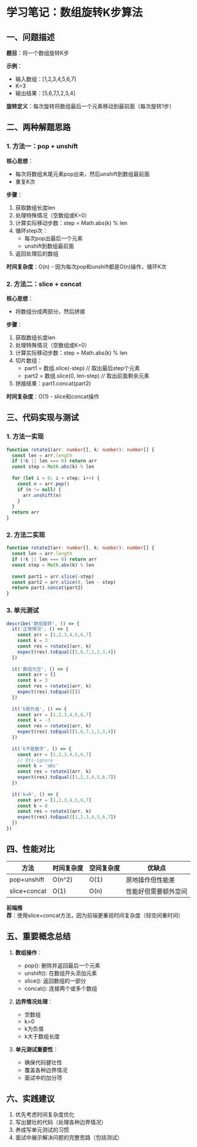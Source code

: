# 学习笔记：数组旋转K步算法

## 一、问题描述
**题目**：将一个数组旋转K步

**示例**：
- 输入数组：[1,2,3,4,5,6,7]
- K=3
- 输出结果：[5,6,7,1,2,3,4]

**旋转定义**：每次旋转将数组最后一个元素移动到最前面（每次旋转1步）

## 二、两种解题思路

### 1. 方法一：pop + unshift
**核心思想**：
- 每次将数组末尾元素pop出来，然后unshift到数组最前面
- 重复K次

**步骤**：
1. 获取数组长度len
2. 处理特殊情况（空数组或K=0）
3. 计算实际移动步数：step = Math.abs(k) % len
4. 循环step次：
   - 每次pop出最后一个元素
   - unshift到数组最前面
5. 返回处理后的数组

**时间复杂度**：O(n) - 因为每次pop和unshift都是O(n)操作，循环K次

### 2. 方法二：slice + concat
**核心思想**：
- 将数组分成两部分，然后拼接

**步骤**：
1. 获取数组长度len
2. 处理特殊情况（空数组或K=0）
3. 计算实际移动步数：step = Math.abs(k) % len
4. 切片数组：
   - part1 = 数组.slice(-step) // 取出最后step个元素
   - part2 = 数组.slice(0, len-step) // 取出前面剩余元素
5. 拼接结果：part1.concat(part2)

**时间复杂度**：O(1) - slice和concat操作

## 三、代码实现与测试

### 1. 方法一实现
```typescript
function rotate1(arr: number[], k: number): number[] {
  const len = arr.length
  if (!k || len === 0) return arr
  const step = Math.abs(k) % len
  
  for (let i = 0; i < step; i++) {
    const n = arr.pop()
    if (n != null) {
      arr.unshift(n)
    }
  }
  return arr
}
```

### 2. 方法二实现
```typescript
function rotate2(arr: number[], k: number): number[] {
  const len = arr.length
  if (!k || len === 0) return arr
  const step = Math.abs(k) % len
  
  const part1 = arr.slice(-step)
  const part2 = arr.slice(0, len - step)
  return part1.concat(part2)
}
```

### 3. 单元测试
```typescript
describe('数组旋转', () => {
  it('正常情况', () => {
    const arr = [1,2,3,4,5,6,7]
    const k = 3
    const res = rotate1(arr, k)
    expect(res).toEqual([5,6,7,1,2,3,4])
  })
  
  it('数组为空', () => {
    const arr = []
    const k = 3
    const res = rotate1(arr, k)
    expect(res).toEqual([])
  })
  
  it('k是负值', () => {
    const arr = [1,2,3,4,5,6,7]
    const k = -3
    const res = rotate1(arr, k)
    expect(res).toEqual([5,6,7,1,2,3,4])
  })
  
  it('k不是数字', () => {
    const arr = [1,2,3,4,5,6,7]
    // @ts-ignore
    const k = 'abc'
    const res = rotate1(arr, k)
    expect(res).toEqual([1,2,3,4,5,6,7])
  })
  
  it('k=0', () => {
    const arr = [1,2,3,4,5,6,7]
    const k = 0
    const res = rotate1(arr, k)
    expect(res).toEqual([1,2,3,4,5,6,7])
  })
})
```

## 四、性能对比

| 方法 | 时间复杂度 | 空间复杂度 | 优缺点 |
|------|------------|------------|--------|
| pop+unshift | O(n^2) | O(1) | 原地操作但性能差 |
| slice+concat | O(1) | O(n) | 性能好但需要额外空间 |

**前端推荐**：使用slice+concat方法，因为前端更重视时间复杂度（轻空间重时间）

## 五、重要概念总结
1. **数组操作**：
   - pop(): 删除并返回最后一个元素
   - unshift(): 在数组开头添加元素
   - slice(): 返回数组的一部分
   - concat(): 连接两个或多个数组

2. **边界情况处理**：
   - 空数组
   - k=0
   - k为负值
   - k大于数组长度

3. **单元测试重要性**：
   - 确保代码健壮性
   - 覆盖各种边界情况
   - 面试中的加分项

## 六、实践建议
1. 优先考虑时间复杂度优化
2. 写出健壮的代码（处理各种边界情况）
3. 养成写单元测试的习惯
4. 面试中展示解决问题的完整思路（包括测试）